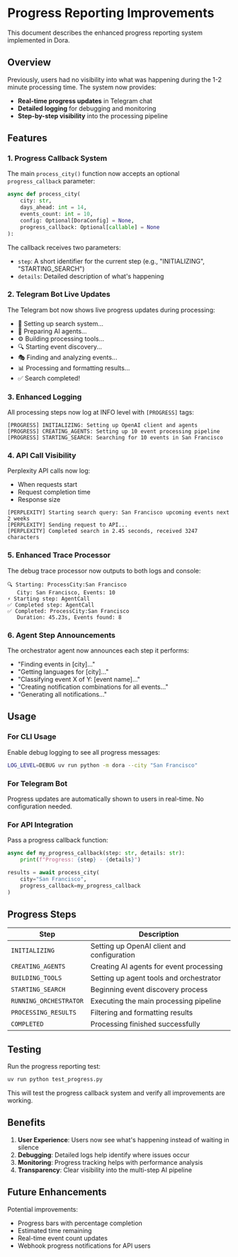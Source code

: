 # Progress Reporting Improvements

This document describes the enhanced progress reporting system implemented in Dora.

## Overview

Previously, users had no visibility into what was happening during the 1-2 minute processing time. The system now provides:

- **Real-time progress updates** in Telegram chat
- **Detailed logging** for debugging and monitoring
- **Step-by-step visibility** into the processing pipeline

## Features

### 1. Progress Callback System

The main `process_city()` function now accepts an optional `progress_callback` parameter:

```python
async def process_city(
    city: str, 
    days_ahead: int = 14, 
    events_count: int = 10, 
    config: Optional[DoraConfig] = None, 
    progress_callback: Optional[callable] = None
):
```

The callback receives two parameters:
- `step`: A short identifier for the current step (e.g., "INITIALIZING", "STARTING_SEARCH")
- `details`: Detailed description of what's happening

### 2. Telegram Bot Live Updates

The Telegram bot now shows live progress updates during processing:

- 🔧 Setting up search system...
- 🤖 Preparing AI agents...
- ⚙️ Building processing tools...
- 🔍 Starting event discovery...
- 🎭 Finding and analyzing events...
- 📊 Processing and formatting results...
- ✅ Search completed!

### 3. Enhanced Logging

All processing steps now log at INFO level with `[PROGRESS]` tags:

```
[PROGRESS] INITIALIZING: Setting up OpenAI client and agents
[PROGRESS] CREATING_AGENTS: Setting up 10 event processing pipeline
[PROGRESS] STARTING_SEARCH: Searching for 10 events in San Francisco
```

### 4. API Call Visibility

Perplexity API calls now log:
- When requests start
- Request completion time
- Response size

```
[PERPLEXITY] Starting search query: San Francisco upcoming events next 2 weeks
[PERPLEXITY] Sending request to API...
[PERPLEXITY] Completed search in 2.45 seconds, received 3247 characters
```

### 5. Enhanced Trace Processor

The debug trace processor now outputs to both logs and console:

```
🔍 Starting: ProcessCity:San Francisco
   City: San Francisco, Events: 10
⚡ Starting step: AgentCall
✅ Completed step: AgentCall
✅ Completed: ProcessCity:San Francisco
   Duration: 45.23s, Events found: 8
```

### 6. Agent Step Announcements

The orchestrator agent now announces each step it performs:

- "Finding events in [city]..."
- "Getting languages for [city]..."
- "Classifying event X of Y: [event name]..."
- "Creating notification combinations for all events..."
- "Generating all notifications..."

## Usage

### For CLI Usage

Enable debug logging to see all progress messages:

```bash
LOG_LEVEL=DEBUG uv run python -m dora --city "San Francisco"
```

### For Telegram Bot

Progress updates are automatically shown to users in real-time. No configuration needed.

### For API Integration

Pass a progress callback function:

```python
async def my_progress_callback(step: str, details: str):
    print(f"Progress: {step} - {details}")

results = await process_city(
    city="San Francisco",
    progress_callback=my_progress_callback
)
```

## Progress Steps

| Step | Description |
|------|-------------|
| `INITIALIZING` | Setting up OpenAI client and configuration |
| `CREATING_AGENTS` | Creating AI agents for event processing |
| `BUILDING_TOOLS` | Setting up agent tools and orchestrator |
| `STARTING_SEARCH` | Beginning event discovery process |
| `RUNNING_ORCHESTRATOR` | Executing the main processing pipeline |
| `PROCESSING_RESULTS` | Filtering and formatting results |
| `COMPLETED` | Processing finished successfully |

## Testing

Run the progress reporting test:

```bash
uv run python test_progress.py
```

This will test the progress callback system and verify all improvements are working.

## Benefits

1. **User Experience**: Users now see what's happening instead of waiting in silence
2. **Debugging**: Detailed logs help identify where issues occur
3. **Monitoring**: Progress tracking helps with performance analysis
4. **Transparency**: Clear visibility into the multi-step AI pipeline

## Future Enhancements

Potential improvements:
- Progress bars with percentage completion
- Estimated time remaining
- Real-time event count updates
- Webhook progress notifications for API users